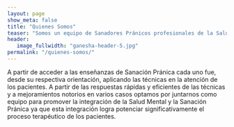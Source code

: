 ```yaml
---
layout: page
show_meta: false
title: "Quienes Somos"
teaser: "Somos un equipo de Sanadores Pránicos profesionales de la Salud Mental (psicólogos y psiquiatras) avocados al abordaje del bienestar."
header:
   image_fullwidth: "ganesha-header-5.jpg"
permalink: "/quienes-somos/"
---
```


A partir de acceder a las enseñanzas de Sanación Pránica cada uno fue, desde su respectiva orientación, aplicando las técnicas en la atención de los pacientes. A partir de las respuestas rápidas y eficientes de las técnicas y a mejoramientos notorios en varios casos optamos por juntarnos como equipo para promover la integración de la Salud Mental y la Sanación Pránica ya que esta integración logra potenciar significativamente el proceso terapéutico de los pacientes.